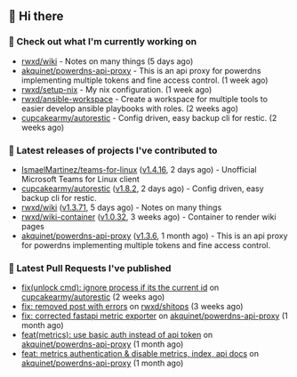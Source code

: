 ## 👋 Hi there

### 👷 Check out what I'm currently working on


- [rwxd/wiki](https://github.com/rwxd/wiki) - Notes on many things (5 days ago)
- [akquinet/powerdns-api-proxy](https://github.com/akquinet/powerdns-api-proxy) - This is an api proxy for powerdns implementing multiple tokens and fine access control. (1 week ago)
- [rwxd/setup-nix](https://github.com/rwxd/setup-nix) - My nix configuration. (1 week ago)
- [rwxd/ansible-workspace](https://github.com/rwxd/ansible-workspace) - Create a workspace for multiple tools to easier develop ansible playbooks with roles. (2 weeks ago)
- [cupcakearmy/autorestic](https://github.com/cupcakearmy/autorestic) - Config driven, easy backup cli for restic. (2 weeks ago)

### 🔭 Latest releases of projects I've contributed to


- [IsmaelMartinez/teams-for-linux](https://github.com/IsmaelMartinez/teams-for-linux) ([v1.4.16](https://github.com/IsmaelMartinez/teams-for-linux/releases/tag/v1.4.16), 2 days ago) - Unofficial Microsoft Teams for Linux client
- [cupcakearmy/autorestic](https://github.com/cupcakearmy/autorestic) ([v1.8.2](https://github.com/cupcakearmy/autorestic/releases/tag/v1.8.2), 2 days ago) - Config driven, easy backup cli for restic.
- [rwxd/wiki](https://github.com/rwxd/wiki) ([v1.3.71](https://github.com/rwxd/wiki/releases/tag/v1.3.71), 5 days ago) - Notes on many things
- [rwxd/wiki-container](https://github.com/rwxd/wiki-container) ([v1.0.32](https://github.com/rwxd/wiki-container/releases/tag/v1.0.32), 3 weeks ago) - Container to render wiki pages
- [akquinet/powerdns-api-proxy](https://github.com/akquinet/powerdns-api-proxy) ([v1.3.6](https://github.com/akquinet/powerdns-api-proxy/releases/tag/v1.3.6), 1 month ago) - This is an api proxy for powerdns implementing multiple tokens and fine access control.

### 🔨 Latest Pull Requests I've published


- [fix(unlock cmd): ignore process if its the current id](https://github.com/cupcakearmy/autorestic/pull/360) on [cupcakearmy/autorestic](https://github.com/cupcakearmy/autorestic) (2 weeks ago)
- [fix: removed post with errors](https://github.com/rwxd/shitops/pull/7) on [rwxd/shitops](https://github.com/rwxd/shitops) (3 weeks ago)
- [fix: corrected fastapi metric exporter](https://github.com/akquinet/powerdns-api-proxy/pull/37) on [akquinet/powerdns-api-proxy](https://github.com/akquinet/powerdns-api-proxy) (1 month ago)
- [feat(metrics): use basic auth instead of api token](https://github.com/akquinet/powerdns-api-proxy/pull/36) on [akquinet/powerdns-api-proxy](https://github.com/akquinet/powerdns-api-proxy) (1 month ago)
- [feat: metrics authentication &amp; disable metrics, index, api docs](https://github.com/akquinet/powerdns-api-proxy/pull/34) on [akquinet/powerdns-api-proxy](https://github.com/akquinet/powerdns-api-proxy) (1 month ago)
